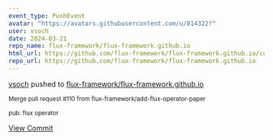 ```yaml
---
event_type: PushEvent
avatar: "https://avatars.githubusercontent.com/u/814322?"
user: vsoch
date: 2024-03-21
repo_name: flux-framework/flux-framework.github.io
html_url: https://github.com/flux-framework/flux-framework.github.io/commit/51cd7b10ebbdaff5fbf4071ed47cdd65cb117438
repo_url: https://github.com/flux-framework/flux-framework.github.io
---
```


<a href='https://github.com/vsoch' target='_blank'>vsoch</a> pushed to <a href='https://github.com/flux-framework/flux-framework.github.io' target='_blank'>flux-framework/flux-framework.github.io</a>

<small>Merge pull request #110 from flux-framework/add-flux-operator-paper

pub: flux operator</small>

<a href='https://github.com/flux-framework/flux-framework.github.io/commit/51cd7b10ebbdaff5fbf4071ed47cdd65cb117438' target='_blank'>View Commit</a>